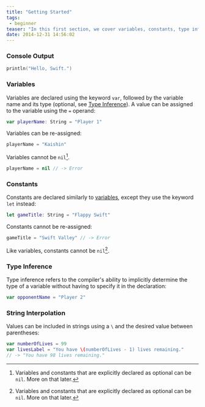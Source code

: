 ```yaml
---
title: "Getting Started"
tags:
 - beginner
teaser: "In this first section, we cover variables, constants, type inference, casting and string interpolation."
date: 2014-12-31 14:56:02
---
```


### Console Output

~~~swift
println("Hello, Swift.")
~~~

### Variables

Variables are declared using the keyword `var`, followed by the variable name and its type (optional, see [Type Inference](#type-inference)). A value can be assigned to the variable using the `=` operand:

~~~swift
var playerName: String = "Player 1"
~~~

Variables can be re-assigned:

~~~swift
playerName = "Kaishin"
~~~

Variables cannot be `nil`[^1].

~~~swift
playerName = nil // -> Error
~~~

### Constants

Constants are declared similarly to [variables](#variables), except they use the
keyword `let` instead:

~~~swift
let gameTitle: String = "Flappy Swift"
~~~

Constants cannot be re-assigned:

~~~swift
gameTitle = "Swift Valley" // -> Error
~~~

Like variables, constants cannot be `nil`[^1].

### Type Inference

Type inference refers to the compiler's ability
to implicitly determine the type of a variable without having to
specify it in the declaration:

~~~swift
var opponentName = "Player 2"
~~~

### String Interpolation

Values can be included in strings using a `\` and the desired value between
parentheses:

~~~swift
var numberOfLives = 99
var livesLabel = "You have \(numberOfLives - 1) lives remaining."
// -> "You have 98 lives remaining."
~~~

[^1]: Variables and constants that are explicitly declared as optional can be `nil`. More on that later.
